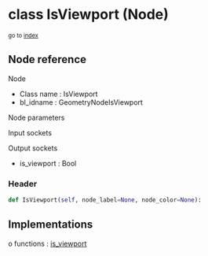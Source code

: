 # class IsViewport (Node)

<sub>go to [index](/docs/index.md)</sub>

## Node reference

Node
 - Class name : IsViewport
 - bl_idname : GeometryNodeIsViewport

Node parameters

Input sockets

Output sockets
 - is_viewport : Bool

### Header

``` python
def IsViewport(self, node_label=None, node_color=None):
```

## Implementations

o functions : [is_viewport](/docs/GeoNodes_classes/GLOBAL.md#is_viewport)

